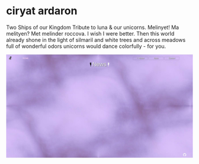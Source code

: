 # ciryat ardaron

Two Ships of our Kingdom
Tribute to luna & our unicorns.
Melinyet! Ma melityen? Met melinder roccova.
I wish I were better. Then this world already shone in the light of silmaril and white trees and across meadows full of wonderful odors unicorns would dance colorfully - for you.

<img src="present/unicorn_love_for_luna.jpg" alt=""/>
